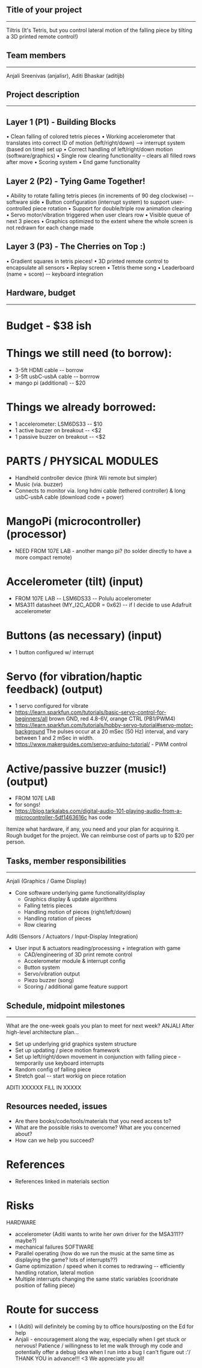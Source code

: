 ## Title of your project
--------------------------
Tiltris 
(It's Tetris, but you control lateral motion of the falling piece by tilting a 3D printed remote control!)

## Team members
--------------------------
Anjali Sreenivas (anjalisr), Aditi Bhaskar (aditijb)

## Project description
--------------------------

Layer 1 (P1) - Building Blocks
---------------------
•   Clean falling of colored tetris pieces 
•   Working accelerometer that translates into correct ID of motion (left/right/down) --> interrupt system (based on time) set up
•   Correct handling of left/right/down motion (software/graphics)
•   Single row clearing functionality – clears all filled rows after move
•   Scoring system
•   End game functionality

Layer 2 (P2) - Tying Game Together!
---------------------
•   Ability to rotate falling tetris pieces (in increments of 90 deg clockwise) -- software side
•   Button configuration (interrupt system) to support user-controlled piece rotation
•   Support for double/triple row animation clearing
•   Servo motor/vibration triggered when user clears row
•   Visible queue of next 3 pieces 
•   Graphics optimized to the extent where the whole screen is not redrawn for each change made

Layer 3 (P3) - The Cherries on Top :)
---------------------
•   Gradient squares in tetris pieces!
•   3D printed remote control to encapsulate all sensors
•   Replay screen
•   Tetris theme song
•   Leaderboard (name + score) -- keyboard integration


## Hardware, budget
--------------------------

# Budget - $38 ish

# Things we still need (to borrow):
 * 3-5ft HDMI cable -- borrow
 * 3-5ft usbC-usbA cable -- borrrow
 * mango pi (additional) -- $20

# Things we already borrowed:
 * 1 accelerometer: LSM6DS33 -- $10
 * 1 active buzzer on breakout -- <$2
 * 1 passive buzzer on breakout -- <$2

# PARTS / PHYSICAL MODULES
 * Handheld controller device (think Wii remote but simpler)
 * Music (via. buzzer)
 * Connects to monitor via. long hdmi cable (tethered controller) & long usbC-usbA cable (download code + power)

# MangoPi (microcontroller) (processor)
 * NEED FROM 107E LAB - another mango pi? (to solder directly to have a more compact remote)

# Accelerometer (tilt) (input)
 * FROM 107E LAB -- LSM6DS33 -- Polulu accelerometer
 * MSA311 datasheet (MY_I2C_ADDR = 0x62) -- if I decide to use Adafruit accelerometer

# Buttons (as necessary) (input)
 * 1 button configured w/ interrupt

# Servo (for vibration/haptic feedback) (output)
 * 1 servo configured for vibrate
 * https://learn.sparkfun.com/tutorials/basic-servo-control-for-beginners/all 
brown GND, red 4.8-6V, orange CTRL (PB1/PWM4)
 * https://learn.sparkfun.com/tutorials/hobby-servo-tutorial#servo-motor-background 
The pulses occur at a 20 mSec (50 Hz) interval, and vary between 1 and 2 mSec in width.
 * https://www.makerguides.com/servo-arduino-tutorial/ - PWM control

# Active/passive buzzer (music!) (output)
 * FROM 107E LAB
 * for songs!
 * https://blog.tarkalabs.com/digital-audio-101-playing-audio-from-a-microcontroller-5df1463616c 
has code

Itemize what hardware, if any, you need and your plan for acquiring it.
Rough budget for the project. We can reimburse cost of parts up to $20 per person.

## Tasks, member responsibilities
--------------------------
Anjali (Graphics / Game Display) 
- Core software underlying game functionality/display
    - Graphics display & update algorithms 
    - Falling tetris pieces
    - Handling motion of pieces (right/left/down)
    - Handling rotation of pieces
    - Row clearing

Aditi (Sensors / Actuators / Input-Display Integration)
- User input & actuators reading/processing + integration with game
    - CAD/engineering of 3D print remote control
    - Accelerometer module & interrupt config
    - Button system
    - Servo/vibration output
    - Piezo buzzer (song)
    - Scoring / additional game feature support

## Schedule, midpoint milestones
--------------------------
What are the one-week goals you plan to meet for next week?
ANJALI
After high-level architecture plan...
- Set up underlying grid graphics system structure
- Set up updating / piece motion framework
- Set up left/right/down movement in conjunction with falling piece - temporarily use keyboard interrupts
- Random config of falling piece
- Stretch goal -- start workig on piece rotation  

ADITI
XXXXXX FILL IN XXXXX

## Resources needed, issues
 * Are there books/code/tools/materials that you need access to? 
 * What are the possible risks to overcome? What are you concerned about? 
 * How can we help you succeed?

# References
 * References linked in materials section

# Risks
HARDWARE
 * accelerometer (Aditi wants to write her own driver for the MSA311?? maybe?) 
 * mechanical failures
 SOFTWARE
 * Parallel operating (how do we run the music at the same time as displaying the game? lots of interrupts??)
 * Game optimization / speed when it comes to redrawing -- efficiently handling rotation, lateral motion
 * Multiple interrupts changing the same static variables (cooridnate position of falling piece)

# Route for success
 * I (Aditi) will definitely be coming by to office hours/posting on the Ed for help
 * Anjali - encouragement along the way, especially when I get stuck or nervous! Patience / willingness to let me walk through my code and potentially offer a debug idea when I run into a bug I can't figure out :'/ 
 THANK YOU in advance!!! <3 We appreciate you all!
